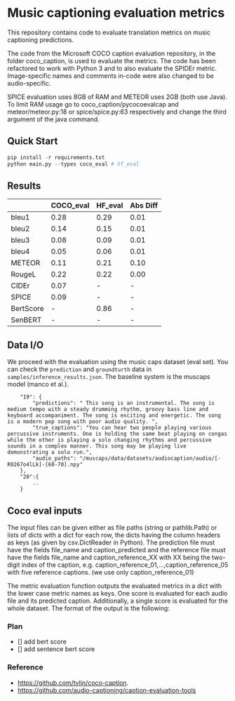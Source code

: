 # Music captioning evaluation metrics

This repository contains code to evaluate translation metrics on music captioning predictions.

The code from the Microsoft COCO caption evaluation repository, in the folder coco_caption, is used to evaluate the metrics. The code has been refactored to work with Python 3 and to also evaluate the SPIDEr metric. Image-specific names and comments in-code were also changed to be audio-specific.

SPICE evaluation uses 8GB of RAM and METEOR uses 2GB (both use Java). To limit RAM usage go to coco_caption/pycocoevalcap and meteor/meteor.py:18 or spice/spice.py:63 respectively and change the third argument of the java command.

## Quick Start

```python
pip install -r requirements.txt
python main.py --types coco_eval # hf_eval
```

## Results

|           | COCO_eval | HF_eval | Abs Diff |
|-----------|-----------|---------|----------|
| bleu1     | 0.28      | 0.29    | 0.01     |
| bleu2     | 0.14      | 0.15    | 0.01     |
| bleu3     | 0.08      | 0.09    | 0.01     |
| bleu4     | 0.05      | 0.06    | 0.01     |
| METEOR    | 0.11      | 0.21    | 0.10     |
| RougeL    | 0.22      | 0.22    | 0.00     |
| CIDEr     | 0.07      | -       | -        |
| SPICE     | 0.09      | -       | -        |
| BertScore | -         | 0.86    | -        |
| SenBERT   | -         | -       | -        |

## Data I/O
We proceed with the evaluation using the music caps dataset (eval set). You can check the `prediction` and `groundturth` data in `samples/inference_results.json`. The baseline system is the muscaps model (manco et al.).

```
    "19": {
        "predictions": " This song is an instrumental. The song is medium tempo with a steady drumming rhythm, groovy bass line and keyboard accompaniment. The song is exciting and energetic. The song is a modern pop song with poor audio quality. ",
        "true_captions": "You can hear two people playing various percussive instruments. One is holding the same beat playing on congas while the other is playing a solo changing rhythms and percussive sounds in a complex manner. This song may be playing live demonstrating a solo run.",
        "audio_paths": "/muscaps/data/datasets/audiocaption/audio/[-R0267o4lLk]-[60-70].npy"
    },
    "20":{
        ..
    }
```

## Coco eval inputs

The input files can be given either as file paths (string or pathlib.Path) or lists of dicts with a dict for each row, the dicts having the column headers as keys (as given by csv.DictReader in Python). The prediction file must have the fields file_name and caption_predicted and the reference file must have the fields file_name and caption_reference_XX with XX being the two-digit index of the caption, e.g. caption_reference_01,...,caption_reference_05 with five reference captions. (we use only caption_reference_01)

The metric evaluation function outputs the evaluated metrics in a dict with the lower case metric names as keys. One score is evaluated for each audio file and its predicted caption. Additionally, a single score is evaluated for the whole dataset. The format of the output is the following:

### Plan

- [] add bert score
- [] add sentence bert score


### Reference
- https://github.com/tylin/coco-caption.
- https://github.com/audio-captioning/caption-evaluation-tools